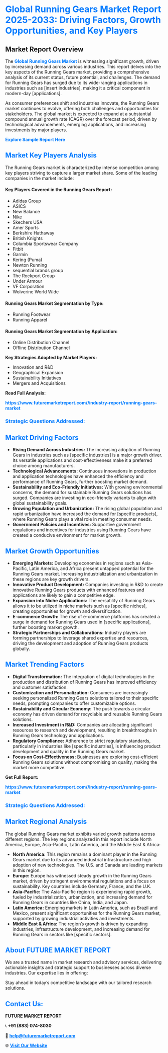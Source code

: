 <h1 style="color: #007BFF;">Global Running Gears Market Report 2025-2033: Driving Factors, Growth Opportunities, and Key Players</h1>

<section id="overview">
<h2>Market Report Overview</h2>
<p>The <a href="https://www.futuremarketreport.com//industry-report/running-gears-market" style="color: #007BFF; text-decoration: none;"><strong>Global Running Gears Market</strong></a> is witnessing significant growth, driven by increasing demand across various industries. This report delves into the key aspects of the Running Gears market, providing a comprehensive analysis of its current status, future potential, and challenges. The demand for Running Gears has surged due to its wide-ranging applications in industries such as [insert industries], making it a critical component in modern-day [applications].</p>
<p>As consumer preferences shift and industries innovate, the Running Gears market continues to evolve, offering both challenges and opportunities for stakeholders. The global market is expected to expand at a substantial compound annual growth rate (CAGR) over the forecast period, driven by technological advancements, emerging applications, and increasing investments by major players.</p>
</section>

<section id="overview">
<p><a href="https://www.futuremarketreport.com//request-sample/reportId=63012" style="color: #007BFF; text-decoration: none;"><strong>Explore Sample Report Here</strong></a></p>
</section>

<section id="key-players">
<h2 style="color: #007BFF;">Market Key Players Analysis</h2>
<p>The Running Gears market is characterized by intense competition among key players striving to capture a larger market share. Some of the leading companies in the market include:</p>
<h4>Key Players Covered in the Running Gears Report:</h4>
<ul><li>Adidas Group</li><li>ASICS</li><li>New Balance</li><li>Nike</li><li>Skechers USA</li><li>Amer Sports</li><li>Berkshire Hathaway</li><li>British Knights</li><li>Columbia Sportswear Company</li><li>Fitbit</li><li>Garmin</li><li>Kering (Puma)</li><li>Newton Running</li><li>sequential brands group</li><li>The Rockport Group</li><li>Under Armour</li><li>VF Corporation</li><li>Wolverine World Wide</li></ul>
<h4>Running Gears Market Segmentation by Type:</h4>
<ul><li>Running Footwear</li><li>Running Apparel</li></ul>

<h4>Running Gears Market Segmentation by Application:</h4>
<ul><li>Online Distribution Channel</li><li>Offline Distribution Channel</li></ul>
<p><strong>Key Strategies Adopted by Market Players:</strong></p>
<ul>
<li>Innovation and R&D</li>
<li>Geographical Expansion</li>
<li>Sustainability Initiatives</li>
<li>Mergers and Acquisitions</li>
</ul>
</section>

<section>
<p><strong>Read Full Analysis: </strong></p><a href="https://www.futuremarketreport.com//industry-report/running-gears-market" style="color: #007BFF; text-decoration: none;"><strong>https://www.futuremarketreport.com//industry-report/running-gears-market</strong></a>
<h3 style="color: #007BFF;">Strategic Questions Addressed:</h3>
</section>

<section id="driving-factors">
<h2 style="color: #007BFF;">Market Driving Factors</h2>
<ul>
<li><strong>Rising Demand Across Industries:</strong> The increasing adoption of Running Gears in industries such as [specific industries] is a major growth driver. Its versatile applications and cost-effectiveness make it a preferred choice among manufacturers.</li>
<li><strong>Technological Advancements:</strong> Continuous innovations in production and application technologies have enhanced the efficiency and performance of Running Gears, further boosting market demand.</li>
<li><strong>Sustainability and Eco-Friendly Initiatives:</strong> With growing environmental concerns, the demand for sustainable Running Gears solutions has surged. Companies are investing in eco-friendly variants to align with global sustainability goals.</li>
<li><strong>Growing Population and Urbanization:</strong> The rising global population and rapid urbanization have increased the demand for [specific products], where Running Gears plays a vital role in meeting consumer needs.</li>
<li><strong>Government Policies and Incentives:</strong> Supportive government regulations and incentives for industries using Running Gears have created a conducive environment for market growth.</li>
</ul>
</section>

<section id="growth-opportunities">
<h2 style="color: #007BFF;">Market Growth Opportunities</h2>
<ul>
<li><strong>Emerging Markets:</strong> Developing economies in regions such as Asia-Pacific, Latin America, and Africa present untapped potential for the Running Gears market. Increasing industrialization and urbanization in these regions are key growth drivers.</li>
<li><strong>Innovative Product Development:</strong> Companies investing in R&D to create innovative Running Gears products with enhanced features and applications are likely to gain a competitive edge.</li>
<li><strong>Expansion into Niche Applications:</strong> The versatility of Running Gears allows it to be utilized in niche markets such as [specific niches], creating opportunities for growth and diversification.</li>
<li><strong>E-commerce Growth:</strong> The rise of e-commerce platforms has created a surge in demand for Running Gears used in [specific applications], further boosting market growth.</li>
<li><strong>Strategic Partnerships and Collaborations:</strong> Industry players are forming partnerships to leverage shared expertise and resources, driving the development and adoption of Running Gears products globally.</li>
</ul>
</section>

<section id="trending-factors">
<h2 style="color: #007BFF;">Market Trending Factors</h2>
<ul>
<li><strong>Digital Transformation:</strong> The integration of digital technologies in the production and distribution of Running Gears has improved efficiency and customer satisfaction.</li>
<li><strong>Customization and Personalization:</strong> Consumers are increasingly seeking personalized Running Gears solutions tailored to their specific needs, prompting companies to offer customizable options.</li>
<li><strong>Sustainability and Circular Economy:</strong> The push towards a circular economy has driven demand for recyclable and reusable Running Gears solutions.</li>
<li><strong>Increased Investment in R&D:</strong> Companies are allocating significant resources to research and development, resulting in breakthroughs in Running Gears technology and applications.</li>
<li><strong>Regulatory Compliance:</strong> Adherence to strict regulatory standards, particularly in industries like [specific industries], is influencing product development and quality in the Running Gears market.</li>
<li><strong>Focus on Cost-Effectiveness:</strong> Businesses are exploring cost-efficient Running Gears solutions without compromising on quality, making the market more competitive.</li>
</ul>
</section>

<section>
<p><strong>Get Full Report: </strong></p><a href="https://www.futuremarketreport.com//industry-report/running-gears-market" style="color: #007BFF; text-decoration: none;"><strong>https://www.futuremarketreport.com//industry-report/running-gears-market</strong></a>
<h3 style="color: #007BFF;">Strategic Questions Addressed:</h3>
</section>


<section id="regional-analysis">
<h2 style="color: #007BFF;">Market Regional Analysis</h2>
<p>The global Running Gears market exhibits varied growth patterns across different regions. The key regions analyzed in this report include North America, Europe, Asia-Pacific, Latin America, and the Middle East & Africa:</p>
<ul>
<li><strong>North America:</strong> This region remains a dominant player in the Running Gears market due to its advanced industrial infrastructure and high adoption of new technologies. The U.S. and Canada are leading markets in this region.</li>
<li><strong>Europe:</strong> Europe has witnessed steady growth in the Running Gears market, driven by stringent environmental regulations and a focus on sustainability. Key countries include Germany, France, and the U.K.</li>
<li><strong>Asia-Pacific:</strong> The Asia-Pacific region is experiencing rapid growth, fueled by industrialization, urbanization, and increasing demand for Running Gears in countries like China, India, and Japan.</li>
<li><strong>Latin America:</strong> Emerging markets in Latin America, such as Brazil and Mexico, present significant opportunities for the Running Gears market, supported by growing industrial activities and investments.</li>
<li><strong>Middle East & Africa:</strong> The region’s growth is driven by expanding industries, infrastructure development, and increasing demand for Running Gears in sectors like [specific sectors].</li>
</ul>
</section>

<footer>
<h2 style="color: #007BFF;">About FUTURE MARKET REPORT</h2>
<p>We are a trusted name in market research and advisory services, delivering actionable insights and strategic support to businesses across diverse industries. Our expertise lies in offering:</p>

<p>Stay ahead in today’s competitive landscape with our tailored research solutions.</p>

<h2 style="color: #007BFF;">Contact Us:</h2>
<p><strong>FUTURE MARKET REPORT</strong></p>
<p>📞 <strong>+91 (883) 074-8030</strong></p>
<p>📧 <strong><a href="mailto:help@futuremarketreport.com" style="color: #007BFF;">help@futuremarketreport.com</a></strong></p>
<p>🌐 <strong><a href="https://www.futuremarketreport.com/" style="color: #007BFF;">Visit Our Website</a></strong></p>
</footer>